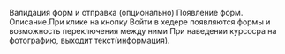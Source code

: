Валидация форм и отправка (опционально)
Появление форм. Описание.При клике на кнопку Войти в хедере появляются формы и возможность переключения между ними
При наведении курсосра на фотографию, выходит текст(информация).
